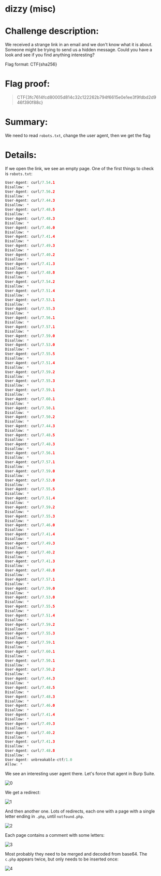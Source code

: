 # dizzy (misc)

# Challenge description:

We received a strange link in an email and we don't know what it is about. Someone might be trying to send us a hidden message. Could you have a look and see if you find anything interesting?

Flag format: CTF{sha256}

# Flag proof:

> CTF{3fc7614fcd80005d814c32c122262b794f6615e0e1ee3f9fdbd2d946f390f88c}

# Summary:

We need to read `robots.txt`, change the user agent, then we get the flag

# Details:

If we open the link, we see an empty page. One of the first things to check is `robots.txt`:

```c
User-Agent: curl/7.54.1
Disallow: *
User-Agent: curl/7.56.2
Disallow: *
User-Agent: curl/7.44.3
Disallow: *
User-Agent: curl/7.48.5
Disallow: *
User-Agent: curl/7.48.3
Disallow: *
User-Agent: curl/7.46.0
Disallow: *
User-Agent: curl/7.41.4
Disallow: *
User-Agent: curl/7.49.3
Disallow: *
User-Agent: curl/7.40.2
Disallow: *
User-Agent: curl/7.41.3
Disallow: *
User-Agent: curl/7.48.8
Disallow: *
User-Agent: curl/7.54.2
Disallow: *
User-Agent: curl/7.51.4
Disallow: *
User-Agent: curl/7.53.1
Disallow: *
User-Agent: curl/7.55.3
Disallow: *
User-Agent: curl/7.56.1
Disallow: *
User-Agent: curl/7.57.1
Disallow: *
User-Agent: curl/7.59.0
Disallow: *
User-Agent: curl/7.53.0
Disallow: *
User-Agent: curl/7.55.5
Disallow: *
User-Agent: curl/7.51.4
Disallow: *
User-Agent: curl/7.59.2
Disallow: *
User-Agent: curl/7.55.3
Disallow: *
User-Agent: curl/7.59.1
Disallow: *
User-Agent: curl/7.60.1
Disallow: *
User-Agent: curl/7.50.1
Disallow: *
User-Agent: curl/7.50.2
Disallow: *
User-Agent: curl/7.44.3
Disallow: *
User-Agent: curl/7.48.5
Disallow: *
User-Agent: curl/7.48.3
Disallow: *
User-Agent: curl/7.56.1
Disallow: *
User-Agent: curl/7.57.1
Disallow: *
User-Agent: curl/7.59.0
Disallow: *
User-Agent: curl/7.53.0
Disallow: *
User-Agent: curl/7.55.5
Disallow: *
User-Agent: curl/7.51.4
Disallow: *
User-Agent: curl/7.59.2
Disallow: *
User-Agent: curl/7.55.3
Disallow: *
User-Agent: curl/7.46.0
Disallow: *
User-Agent: curl/7.41.4
Disallow: *
User-Agent: curl/7.49.3
Disallow: *
User-Agent: curl/7.40.2
Disallow: *
User-Agent: curl/7.41.3
Disallow: *
User-Agent: curl/7.48.8
Disallow: *
User-Agent: curl/7.57.1
Disallow: *
User-Agent: curl/7.59.0
Disallow: *
User-Agent: curl/7.53.0
Disallow: *
User-Agent: curl/7.55.5
Disallow: *
User-Agent: curl/7.51.4
Disallow: *
User-Agent: curl/7.59.2
Disallow: *
User-Agent: curl/7.55.3
Disallow: *
User-Agent: curl/7.59.1
Disallow: *
User-Agent: curl/7.60.1
Disallow: *
User-Agent: curl/7.50.1
Disallow: *
User-Agent: curl/7.50.2
Disallow: *
User-Agent: curl/7.44.3
Disallow: *
User-Agent: curl/7.48.5
Disallow: *
User-Agent: curl/7.48.3
Disallow: *
User-Agent: curl/7.46.0
Disallow: *
User-Agent: curl/7.41.4
Disallow: *
User-Agent: curl/7.49.3
Disallow: *
User-Agent: curl/7.40.2
Disallow: *
User-Agent: curl/7.41.3
Disallow: *
User-Agent: curl/7.48.8
Disallow: *
User-Agent: unbreakable-ctf/1.0
Allow: *
```

We see an interesting user agent there. Let's force that agent in Burp Suite.

![0](img/0.png)

We get a redirect:

![1](img/1.png)

And then another one. Lots of redirects, each one with a page with a single letter ending in `.php`, until `notfound.php`.

![2](img/2.png)

Each page contains a comment with some letters:

![3](img/3.png)

Most probably they need to be merged and decoded from base64. The `c.php` appears twice, but only needs to be inserted once:

![4](img/4.png)
